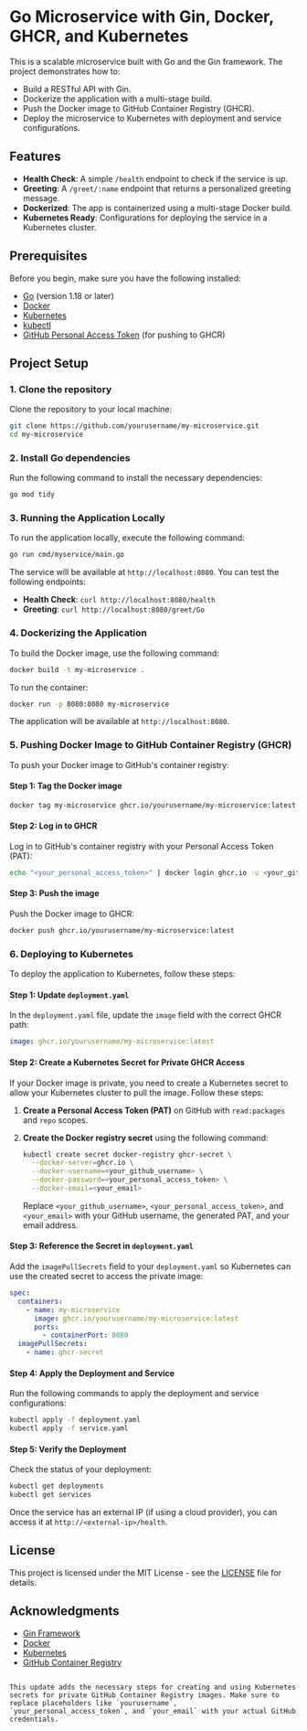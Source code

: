 
# Go Microservice with Gin, Docker, GHCR, and Kubernetes

This is a scalable microservice built with Go and the Gin framework. The project demonstrates how to:
- Build a RESTful API with Gin.
- Dockerize the application with a multi-stage build.
- Push the Docker image to GitHub Container Registry (GHCR).
- Deploy the microservice to Kubernetes with deployment and service configurations.

## Features

- **Health Check**: A simple `/health` endpoint to check if the service is up.
- **Greeting**: A `/greet/:name` endpoint that returns a personalized greeting message.
- **Dockerized**: The app is containerized using a multi-stage Docker build.
- **Kubernetes Ready**: Configurations for deploying the service in a Kubernetes cluster.

## Prerequisites

Before you begin, make sure you have the following installed:

- [Go](https://golang.org/dl/) (version 1.18 or later)
- [Docker](https://www.docker.com/get-started)
- [Kubernetes](https://kubernetes.io/docs/setup/)
- [kubectl](https://kubernetes.io/docs/tasks/tools/)
- [GitHub Personal Access Token](https://github.com/settings/tokens) (for pushing to GHCR)

## Project Setup

### 1. Clone the repository

Clone the repository to your local machine:

```bash
git clone https://github.com/yourusername/my-microservice.git
cd my-microservice
```

### 2. Install Go dependencies

Run the following command to install the necessary dependencies:

```bash
go mod tidy
```

### 3. Running the Application Locally

To run the application locally, execute the following command:

```bash
go run cmd/myservice/main.go
```

The service will be available at `http://localhost:8080`. You can test the following endpoints:

- **Health Check**: `curl http://localhost:8080/health`
- **Greeting**: `curl http://localhost:8080/greet/Go`

### 4. Dockerizing the Application

To build the Docker image, use the following command:

```bash
docker build -t my-microservice .
```

To run the container:

```bash
docker run -p 8080:8080 my-microservice
```

The application will be available at `http://localhost:8080`.

### 5. Pushing Docker Image to GitHub Container Registry (GHCR)

To push your Docker image to GitHub's container registry:

#### Step 1: Tag the Docker image

```bash
docker tag my-microservice ghcr.io/yourusername/my-microservice:latest
```

#### Step 2: Log in to GHCR

Log in to GitHub's container registry with your Personal Access Token (PAT):

```bash
echo "<your_personal_access_token>" | docker login ghcr.io -u <your_github_username> --password-stdin
```

#### Step 3: Push the image

Push the Docker image to GHCR:

```bash
docker push ghcr.io/yourusername/my-microservice:latest
```

### 6. Deploying to Kubernetes

To deploy the application to Kubernetes, follow these steps:

#### Step 1: Update `deployment.yaml`

In the `deployment.yaml` file, update the `image` field with the correct GHCR path:

```yaml
image: ghcr.io/yourusername/my-microservice:latest
```

#### Step 2: Create a Kubernetes Secret for Private GHCR Access

If your Docker image is private, you need to create a Kubernetes secret to allow your Kubernetes cluster to pull the image. Follow these steps:

1. **Create a Personal Access Token (PAT)** on GitHub with `read:packages` and `repo` scopes.
2. **Create the Docker registry secret** using the following command:

   ```bash
   kubectl create secret docker-registry ghcr-secret \
     --docker-server=ghcr.io \
     --docker-username=<your_github_username> \
     --docker-password=<your_personal_access_token> \
     --docker-email=<your_email>
   ```

   Replace `<your_github_username>`, `<your_personal_access_token>`, and `<your_email>` with your GitHub username, the generated PAT, and your email address.

#### Step 3: Reference the Secret in `deployment.yaml`

Add the `imagePullSecrets` field to your `deployment.yaml` so Kubernetes can use the created secret to access the private image:

```yaml
spec:
  containers:
    - name: my-microservice
      image: ghcr.io/yourusername/my-microservice:latest
      ports:
        - containerPort: 8080
  imagePullSecrets:
    - name: ghcr-secret
```

#### Step 4: Apply the Deployment and Service

Run the following commands to apply the deployment and service configurations:

```bash
kubectl apply -f deployment.yaml
kubectl apply -f service.yaml
```

#### Step 5: Verify the Deployment

Check the status of your deployment:

```bash
kubectl get deployments
kubectl get services
```

Once the service has an external IP (if using a cloud provider), you can access it at `http://<external-ip>/health`.

## License

This project is licensed under the MIT License - see the [LICENSE](LICENSE) file for details.

## Acknowledgments

- [Gin Framework](https://gin-gonic.com/)
- [Docker](https://www.docker.com/)
- [Kubernetes](https://kubernetes.io/)
- [GitHub Container Registry](https://docs.github.com/en/packages/working-with-a-github-packages-registry)
```

This update adds the necessary steps for creating and using Kubernetes secrets for private GitHub Container Registry images. Make sure to replace placeholders like `yourusername`, `your_personal_access_token`, and `your_email` with your actual GitHub credentials.
